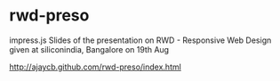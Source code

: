 rwd-preso
=========

impress.js Slides of the presentation on RWD - Responsive Web Design given at siliconindia, Bangalore on 19th Aug

http://ajaycb.github.com/rwd-preso/index.html